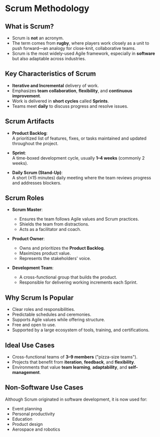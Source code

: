 # Scrum Methodology

## What is Scrum?

- Scrum is **not** an acronym.
- The term comes from **rugby**, where players work closely as a unit to push forward—an analogy for close-knit, collaborative teams.
- Scrum is the most widely-used Agile framework, especially in **software** but also adaptable across industries.

## Key Characteristics of Scrum

- **Iterative and Incremental** delivery of work.
- Emphasizes **team collaboration**, **flexibility**, and **continuous improvement**.
- Work is delivered in **short cycles** called **Sprints**.
- Teams meet **daily** to discuss progress and resolve issues.

## Scrum Artifacts

- **Product Backlog**:  
  A prioritized list of features, fixes, or tasks maintained and updated throughout the project.
  
- **Sprint**:  
  A time-boxed development cycle, usually **1–4 weeks** (commonly 2 weeks).
  
- **Daily Scrum (Stand-Up)**:  
  A short (≤15 minutes) daily meeting where the team reviews progress and addresses blockers.

## Scrum Roles

- **Scrum Master**:  
  - Ensures the team follows Agile values and Scrum practices.  
  - Shields the team from distractions.  
  - Acts as a facilitator and coach.

- **Product Owner**:  
  - Owns and prioritizes the **Product Backlog**.  
  - Maximizes product value.  
  - Represents the stakeholders' voice.

- **Development Team**:  
  - A cross-functional group that builds the product.  
  - Responsible for delivering working increments each Sprint.

## Why Scrum Is Popular

- Clear roles and responsibilities.
- Predictable schedules and ceremonies.
- Supports Agile values while offering structure.
- Free and open to use.
- Supported by a large ecosystem of tools, training, and certifications.

## Ideal Use Cases

- Cross-functional teams of **3–9 members** ("pizza-size teams").
- Projects that benefit from **iteration**, **feedback**, and **flexibility**.
- Environments that value **team learning**, **adaptability**, and **self-management**.

## Non-Software Use Cases

Although Scrum originated in software development, it is now used for:

- Event planning
- Personal productivity
- Education
- Product design
- Aerospace and robotics
